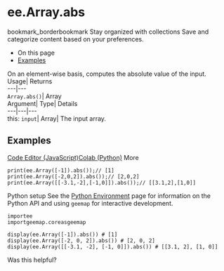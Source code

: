  
#  ee.Array.abs 
bookmark_borderbookmark Stay organized with collections  Save and categorize content based on your preferences.
  * On this page
  * [Examples](https://developers.google.com/earth-engine/apidocs/ee-array-abs#examples)


On an element-wise basis, computes the absolute value of the input. 
Usage| Returns  
---|---  
`Array.abs()`| Array  
Argument| Type| Details  
---|---|---  
this: `input`| Array| The input array.  
## Examples
[Code Editor (JavaScript)](https://developers.google.com/earth-engine/apidocs/ee-array-abs#code-editor-javascript-sample)[Colab (Python)](https://developers.google.com/earth-engine/apidocs/ee-array-abs#colab-python-sample) More
```
print(ee.Array([-1]).abs());// [1]
print(ee.Array([-2,0,2]).abs());// [2,0,2]
print(ee.Array([[-3.1,-2],[-1,0]]).abs());// [[3.1,2],[1,0]]
```
Python setup
See the [ Python Environment](https://developers.google.com/earth-engine/guides/python_install) page for information on the Python API and using `geemap` for interactive development.
```
importee
importgeemap.coreasgeemap
```
```
display(ee.Array([-1]).abs()) # [1]
display(ee.Array([-2, 0, 2]).abs()) # [2, 0, 2]
display(ee.Array([[-3.1, -2], [-1, 0]]).abs()) # [[3.1, 2], [1, 0]]
```

Was this helpful?
